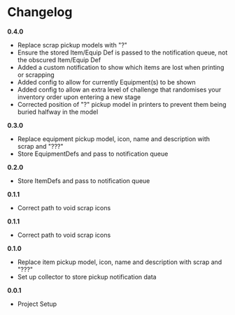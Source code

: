 # Changelog

**0.4.0**

-   Replace scrap pickup models with "?"
-   Ensure the stored Item/Equip Def is passed to the notification queue, not the obscured Item/Equip Def
-   Added a custom notification to show which items are lost when printing or scrapping
-   Added config to allow for currently Equipment(s) to be shown
-   Added config to allow an extra level of challenge that randomises your inventory order upon entering a new stage
-   Corrected position of "?" pickup model in printers to prevent them being buried halfway in the model

**0.3.0**

-   Replace equipment pickup model, icon, name and description with scrap and "???"
-   Store EquipmentDefs and pass to notification queue

**0.2.0**

-   Store ItemDefs and pass to notification queue

**0.1.1**

-   Correct path to void scrap icons

**0.1.1**

-   Correct path to void scrap icons

**0.1.0**

-   Replace item pickup model, icon, name and description with scrap and "???"
-   Set up collector to store pickup notification data

**0.0.1**

-   Project Setup
